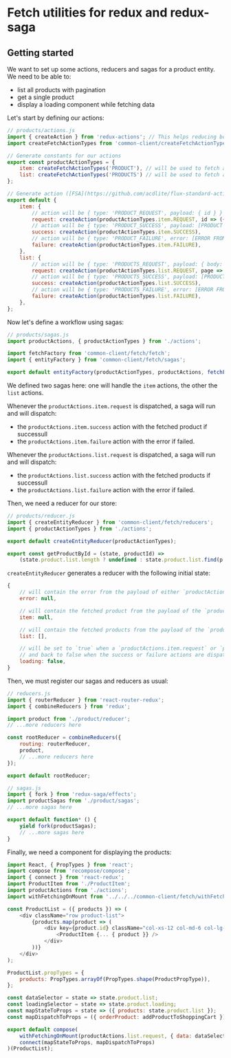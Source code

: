 # Fetch utilities for redux and redux-saga

## Getting started

We want to set up some actions, reducers and sagas for a product entity. We need to be able to:
- list all products with pagination
- get a single product
- display a loading component while fetching data

Let's start by defining our actions:

```js
// products/actions.js
import { createAction } from 'redux-actions'; // This helps reducing boilerplate for FSA actions
import createFetchActionTypes from 'common-client/createFetchActionTypes';

// Generate constants for our actions
export const productActionTypes = {
    item: createFetchActionTypes('PRODUCT'), // will be used to fetch a specific product
    list: createFetchActionTypes('PRODUCTS') // will be used to fetch a page of products,
};

// Generate action ([FSA](https://github.com/acdlite/flux-standard-action)) creators for all our types
export default {
    item: {
        // action will be { type: 'PRODUCT_REQUEST', payload: { id } }
        request: createAction(productActionTypes.item.REQUEST, id => ({ id })),
        // action will be { type: 'PRODUCT_SUCCESS', payload: [PRODUCT FROM FETCH] }
        success: createAction(productActionTypes.item.SUCCESS),
        // action will be { type: 'PRODUCT_FAILURE', error: [ERROR FROM FETCH] }
        failure: createAction(productActionTypes.item.FAILURE),
    },
    list: {
        // action will be { type: 'PRODUCTS_REQUEST', payload: { body: { page } } }
        request: createAction(productActionTypes.list.REQUEST, page => ({ body: { page }})),
        // action will be { type: 'PRODUCTS_SUCCESS', payload: [PRODUCT FROM FETCH] }
        success: createAction(productActionTypes.list.SUCCESS),
        // action will be { type: 'PRODUCTS_FAILURE', error: [ERROR FROM FETCH] }
        failure: createAction(productActionTypes.list.FAILURE),
    },
};
```

Now let's define a workflow using sagas:
```js
// products/sagas.js
import productActions, { productActionTypes } from './actions';

import fetchFactory from 'common-client/fetch/fetch';
import { entityFactory } from 'common-client/fetch/sagas';

export default entityFactory(productActionTypes, productActions, fetchFactory('products'), fetchFactory('product'));
```

We defined two sagas here: one will handle the `item` actions, the other the `list` actions.

Whenever the `productActions.item.request` is dispatched, a saga will run and will dispatch:
- the `productActions.item.success` action with the fetched product if successull
- the `productActions.item.failure` action with the error if failed.

Whenever the `productActions.list.request` is dispatched, a saga will run and will dispatch:
- the `productActions.list.success` action with the fetched products if successull
- the `productActions.list.failure` action with the error if failed.

Then, we need a reducer for our store:
```js
// products/reducer.js
import { createEntityReducer } from 'common-client/fetch/reducers';
import { productActionTypes } from './actions';

export default createEntityReducer(productActionTypes);

export const getProductById = (state, productId) =>
    (state.product.list.length ? undefined : state.product.list.find(p => p.id === productId));
```

`createEntityReducer` generates a reducer with the following initial state:
```js
{
    // will contain the error from the payload of either `productActions.item.failure` or `productActions.list.failure` actions
    error: null,

    // will contain the fetched product from the payload of the `productActions.item.success` action
    item: null,

    // will contain the fetched products from the payload of the `productActions.list.success` action
    list: [],

    // will be set to `true` when a `productActions.item.request` or `productActions.list.request` action is dispatched
    // and back to false when the success or failure actions are dispatched
    loading: false,
}
```

Then, we must register our sagas and reducers as usual:
```js
// reducers.js
import { routerReducer } from 'react-router-redux';
import { combineReducers } from 'redux';

import product from './product/reducer';
// ...more reducers here

const rootReducer = combineReducers({
    routing: routerReducer,
    product,
    // ...more reducers here
});

export default rootReducer;
```

```js
// sagas.js
import { fork } from 'redux-saga/effects';
import productSagas from './product/sagas';
// ...more sagas here

export default function* () {
    yield fork(productSagas);
    // ...more sagas here
}
```

Finally, we need a component for displaying the products:
```js
import React, { PropTypes } from 'react';
import compose from 'recompose/compose';
import { connect } from 'react-redux';
import ProductItem from './ProductItem';
import productActions from './actions';
import withFetchingOnMount from '../../../common-client/fetch/withFetchingOnMount';

const ProductList = ({ products }) => (
    <div className="row product-list">
        {products.map(product => (
            <div key={product.id} className="col-xs-12 col-md-6 col-lg-3">
                <ProductItem {... { product }} />
            </div>
        ))}
    </div>
);

ProductList.propTypes = {
    products: PropTypes.arrayOf(PropTypes.shape(ProductPropType)),
};

const dataSelector = state => state.product.list;
const loadingSelector = state => state.product.loading;
const mapStateToProps = state => ({ products: state.product.list });
const mapDispatchToProps = ({ orderProduct: addProductToShoppingCart });

export default compose(
    withFetchingOnMount(productActions.list.request, { data: dataSelector, loading: loadingSelector }),
    connect(mapStateToProps, mapDispatchToProps)
)(ProductList);
```

